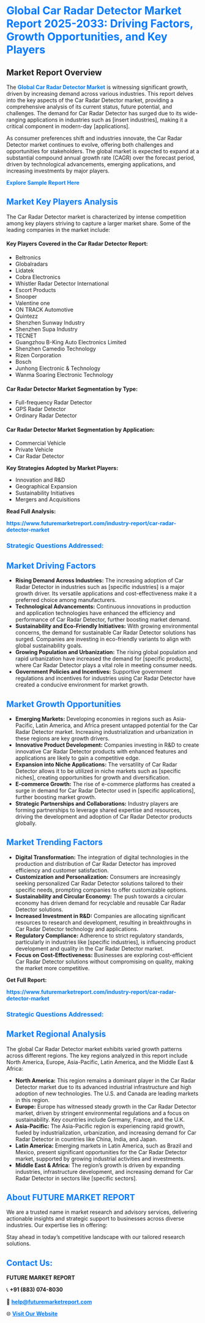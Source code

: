<h1 style="color: #007BFF;">Global Car Radar Detector Market Report 2025-2033: Driving Factors, Growth Opportunities, and Key Players</h1>

<section id="overview">
<h2>Market Report Overview</h2>
<p>The <a href="https://www.futuremarketreport.com/industry-report/car-radar-detector-market" style="color: #007BFF; text-decoration: none;"><strong>Global Car Radar Detector Market</strong></a> is witnessing significant growth, driven by increasing demand across various industries. This report delves into the key aspects of the Car Radar Detector market, providing a comprehensive analysis of its current status, future potential, and challenges. The demand for Car Radar Detector has surged due to its wide-ranging applications in industries such as [insert industries], making it a critical component in modern-day [applications].</p>
<p>As consumer preferences shift and industries innovate, the Car Radar Detector market continues to evolve, offering both challenges and opportunities for stakeholders. The global market is expected to expand at a substantial compound annual growth rate (CAGR) over the forecast period, driven by technological advancements, emerging applications, and increasing investments by major players.</p>
</section>

<section id="overview">
<p><a href="https://www.futuremarketreport.com/request-sample/reportId=126293" style="color: #007BFF; text-decoration: none;"><strong>Explore Sample Report Here</strong></a></p>
</section>

<section id="key-players">
<h2 style="color: #007BFF;">Market Key Players Analysis</h2>
<p>The Car Radar Detector market is characterized by intense competition among key players striving to capture a larger market share. Some of the leading companies in the market include:</p>
<h4>Key Players Covered in the Car Radar Detector Report:</h4>
<ul><li>Beltronics</li><li>Globalradars</li><li>Lidatek</li><li>Cobra Electronics</li><li>Whistler Radar Detector International</li><li>Escort Products</li><li>Snooper</li><li>Valentine one</li><li>ON TRACK Automotive</li><li>Quintezz</li><li>Shenzhen Sunway Industry</li><li>Shenzhen Supa Industry</li><li>TECNET</li><li>Guangzhou B-King Auto Electronics Limited</li><li>Shenzhen Camedio Technology</li><li>Rizen Corporation</li><li>Bosch</li><li>Junhong Electronic &amp; Technology</li><li>Wanma Soaring Electronic Technology</li></ul>
<h4>Car Radar Detector Market Segmentation by Type:</h4>
<ul><li>Full-frequency Radar Detector</li><li>GPS Radar Detector</li><li>Ordinary Radar Detector</li></ul>

<h4>Car Radar Detector Market Segmentation by Application:</h4>
<ul><li>Commercial Vehicle</li><li>Private Vehicle</li><li>Car Radar Detector</li></ul>
<p><strong>Key Strategies Adopted by Market Players:</strong></p>
<ul>
<li>Innovation and R&D</li>
<li>Geographical Expansion</li>
<li>Sustainability Initiatives</li>
<li>Mergers and Acquisitions</li>
</ul>
</section>

<section>
<p><strong>Read Full Analysis: </strong></p><a href="https://www.futuremarketreport.com/industry-report/car-radar-detector-market" style="color: #007BFF; text-decoration: none;"><strong>https://www.futuremarketreport.com/industry-report/car-radar-detector-market</strong></a>
<h3 style="color: #007BFF;">Strategic Questions Addressed:</h3>
</section>

<section id="driving-factors">
<h2 style="color: #007BFF;">Market Driving Factors</h2>
<ul>
<li><strong>Rising Demand Across Industries:</strong> The increasing adoption of Car Radar Detector in industries such as [specific industries] is a major growth driver. Its versatile applications and cost-effectiveness make it a preferred choice among manufacturers.</li>
<li><strong>Technological Advancements:</strong> Continuous innovations in production and application technologies have enhanced the efficiency and performance of Car Radar Detector, further boosting market demand.</li>
<li><strong>Sustainability and Eco-Friendly Initiatives:</strong> With growing environmental concerns, the demand for sustainable Car Radar Detector solutions has surged. Companies are investing in eco-friendly variants to align with global sustainability goals.</li>
<li><strong>Growing Population and Urbanization:</strong> The rising global population and rapid urbanization have increased the demand for [specific products], where Car Radar Detector plays a vital role in meeting consumer needs.</li>
<li><strong>Government Policies and Incentives:</strong> Supportive government regulations and incentives for industries using Car Radar Detector have created a conducive environment for market growth.</li>
</ul>
</section>

<section id="growth-opportunities">
<h2 style="color: #007BFF;">Market Growth Opportunities</h2>
<ul>
<li><strong>Emerging Markets:</strong> Developing economies in regions such as Asia-Pacific, Latin America, and Africa present untapped potential for the Car Radar Detector market. Increasing industrialization and urbanization in these regions are key growth drivers.</li>
<li><strong>Innovative Product Development:</strong> Companies investing in R&D to create innovative Car Radar Detector products with enhanced features and applications are likely to gain a competitive edge.</li>
<li><strong>Expansion into Niche Applications:</strong> The versatility of Car Radar Detector allows it to be utilized in niche markets such as [specific niches], creating opportunities for growth and diversification.</li>
<li><strong>E-commerce Growth:</strong> The rise of e-commerce platforms has created a surge in demand for Car Radar Detector used in [specific applications], further boosting market growth.</li>
<li><strong>Strategic Partnerships and Collaborations:</strong> Industry players are forming partnerships to leverage shared expertise and resources, driving the development and adoption of Car Radar Detector products globally.</li>
</ul>
</section>

<section id="trending-factors">
<h2 style="color: #007BFF;">Market Trending Factors</h2>
<ul>
<li><strong>Digital Transformation:</strong> The integration of digital technologies in the production and distribution of Car Radar Detector has improved efficiency and customer satisfaction.</li>
<li><strong>Customization and Personalization:</strong> Consumers are increasingly seeking personalized Car Radar Detector solutions tailored to their specific needs, prompting companies to offer customizable options.</li>
<li><strong>Sustainability and Circular Economy:</strong> The push towards a circular economy has driven demand for recyclable and reusable Car Radar Detector solutions.</li>
<li><strong>Increased Investment in R&D:</strong> Companies are allocating significant resources to research and development, resulting in breakthroughs in Car Radar Detector technology and applications.</li>
<li><strong>Regulatory Compliance:</strong> Adherence to strict regulatory standards, particularly in industries like [specific industries], is influencing product development and quality in the Car Radar Detector market.</li>
<li><strong>Focus on Cost-Effectiveness:</strong> Businesses are exploring cost-efficient Car Radar Detector solutions without compromising on quality, making the market more competitive.</li>
</ul>
</section>

<section>
<p><strong>Get Full Report: </strong></p><a href="https://www.futuremarketreport.com/industry-report/car-radar-detector-market" style="color: #007BFF; text-decoration: none;"><strong>https://www.futuremarketreport.com/industry-report/car-radar-detector-market</strong></a>
<h3 style="color: #007BFF;">Strategic Questions Addressed:</h3>
</section>


<section id="regional-analysis">
<h2 style="color: #007BFF;">Market Regional Analysis</h2>
<p>The global Car Radar Detector market exhibits varied growth patterns across different regions. The key regions analyzed in this report include North America, Europe, Asia-Pacific, Latin America, and the Middle East & Africa:</p>
<ul>
<li><strong>North America:</strong> This region remains a dominant player in the Car Radar Detector market due to its advanced industrial infrastructure and high adoption of new technologies. The U.S. and Canada are leading markets in this region.</li>
<li><strong>Europe:</strong> Europe has witnessed steady growth in the Car Radar Detector market, driven by stringent environmental regulations and a focus on sustainability. Key countries include Germany, France, and the U.K.</li>
<li><strong>Asia-Pacific:</strong> The Asia-Pacific region is experiencing rapid growth, fueled by industrialization, urbanization, and increasing demand for Car Radar Detector in countries like China, India, and Japan.</li>
<li><strong>Latin America:</strong> Emerging markets in Latin America, such as Brazil and Mexico, present significant opportunities for the Car Radar Detector market, supported by growing industrial activities and investments.</li>
<li><strong>Middle East & Africa:</strong> The region’s growth is driven by expanding industries, infrastructure development, and increasing demand for Car Radar Detector in sectors like [specific sectors].</li>
</ul>
</section>

<footer>
<h2 style="color: #007BFF;">About FUTURE MARKET REPORT</h2>
<p>We are a trusted name in market research and advisory services, delivering actionable insights and strategic support to businesses across diverse industries. Our expertise lies in offering:</p>

<p>Stay ahead in today’s competitive landscape with our tailored research solutions.</p>

<h2 style="color: #007BFF;">Contact Us:</h2>
<p><strong>FUTURE MARKET REPORT</strong></p>
<p>📞 <strong>+91 (883) 074-8030</strong></p>
<p>📧 <strong><a href="mailto:help@futuremarketreport.com" style="color: #007BFF;">help@futuremarketreport.com</a></strong></p>
<p>🌐 <strong><a href="https://www.futuremarketreport.com/" style="color: #007BFF;">Visit Our Website</a></strong></p>
</footer>